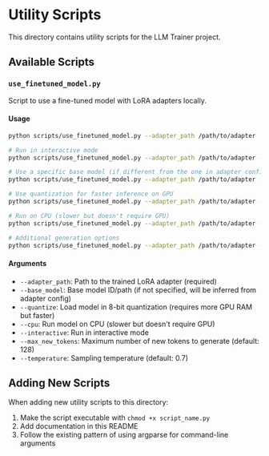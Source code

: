 # Utility Scripts

This directory contains utility scripts for the LLM Trainer project.

## Available Scripts

### `use_finetuned_model.py`

Script to use a fine-tuned model with LoRA adapters locally.

#### Usage

```bash
python scripts/use_finetuned_model.py --adapter_path /path/to/adapter

# Run in interactive mode
python scripts/use_finetuned_model.py --adapter_path /path/to/adapter --interactive

# Use a specific base model (if different from the one in adapter config)
python scripts/use_finetuned_model.py --adapter_path /path/to/adapter --base_model meta-llama/Meta-Llama-3-8B

# Use quantization for faster inference on GPU
python scripts/use_finetuned_model.py --adapter_path /path/to/adapter --quantize

# Run on CPU (slower but doesn't require GPU)
python scripts/use_finetuned_model.py --adapter_path /path/to/adapter --cpu

# Additional generation options
python scripts/use_finetuned_model.py --adapter_path /path/to/adapter --max_new_tokens 256 --temperature 0.8
```

#### Arguments

- `--adapter_path`: Path to the trained LoRA adapter (required)
- `--base_model`: Base model ID/path (if not specified, will be inferred from adapter config)
- `--quantize`: Load model in 8-bit quantization (requires more GPU RAM but faster)
- `--cpu`: Run model on CPU (slower but doesn't require GPU)
- `--interactive`: Run in interactive mode
- `--max_new_tokens`: Maximum number of new tokens to generate (default: 128)
- `--temperature`: Sampling temperature (default: 0.7)

## Adding New Scripts

When adding new utility scripts to this directory:

1. Make the script executable with `chmod +x script_name.py`
2. Add documentation in this README
3. Follow the existing pattern of using argparse for command-line arguments